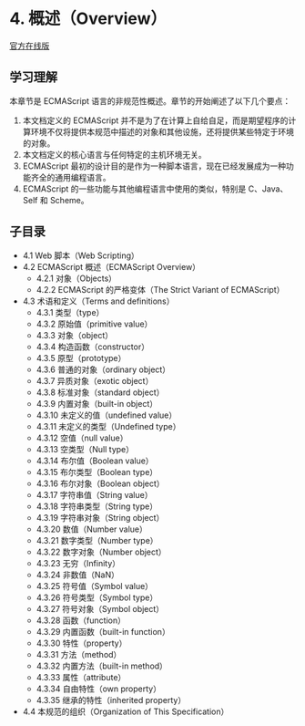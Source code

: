 # 4. 概述（Overview）

[官方在线版](https://262.ecma-international.org/6.0/#sec-overview)

## 学习理解

本章节是 ECMAScript 语言的非规范性概述。章节的开始阐述了以下几个要点：

1. 本文档定义的 ECMAScript 并不是为了在计算上自给自足，而是期望程序的计算环境不仅将提供本规范中描述的对象和其他设施，还将提供某些特定于环境的对象。
2. 本文档定义的核心语言与任何特定的主机环境无关。
3. ECMAScript 最初的设计目的是作为一种脚本语言，现在已经发展成为一种功能齐全的通用编程语言。
4. ECMAScript 的一些功能与其他编程语言中使用的类似，特别是 C、Java、Self 和 Scheme。

## 子目录

- 4.1 Web 脚本（Web Scripting）
- 4.2 ECMAScript 概述（ECMAScript Overview）
  - 4.2.1 对象（Objects）
  - 4.2.2 ECMAScript 的严格变体（The Strict Variant of ECMAScript）
- 4.3 术语和定义（Terms and definitions）
  - 4.3.1 类型（type）
  - 4.3.2 原始值（primitive value）
  - 4.3.3 对象（object）
  - 4.3.4 构造函数（constructor）
  - 4.3.5 原型（prototype）
  - 4.3.6 普通的对象（ordinary object）
  - 4.3.7 异质对象（exotic object）
  - 4.3.8 标准对象（standard object）
  - 4.3.9 内置对象（built-in object）
  - 4.3.10 未定义的值（undefined value）
  - 4.3.11 未定义的类型（Undefined type）
  - 4.3.12 空值（null value）
  - 4.3.13 空类型（Null type）
  - 4.3.14 布尔值（Boolean value）
  - 4.3.15 布尔类型（Boolean type）
  - 4.3.16 布尔对象（Boolean object）
  - 4.3.17 字符串值（String value）
  - 4.3.18 字符串类型（String type）
  - 4.3.19 字符串对象（String object）
  - 4.3.20 数值（Number value）
  - 4.3.21 数字类型（Number type）
  - 4.3.22 数字对象（Number object）
  - 4.3.23 无穷（Infinity）
  - 4.3.24 非数值（NaN）
  - 4.3.25 符号值（Symbol value）
  - 4.3.26 符号类型（Symbol type）
  - 4.3.27 符号对象（Symbol object）
  - 4.3.28 函数（function）
  - 4.3.29 内置函数（built-in function）
  - 4.3.30 特性（property）
  - 4.3.31 方法（method）
  - 4.3.32 内置方法（built-in method）
  - 4.3.33 属性（attribute）
  - 4.3.34 自由特性（own property）
  - 4.3.35 继承的特性（inherited property）
- 4.4 本规范的组织（Organization of This Specification）
